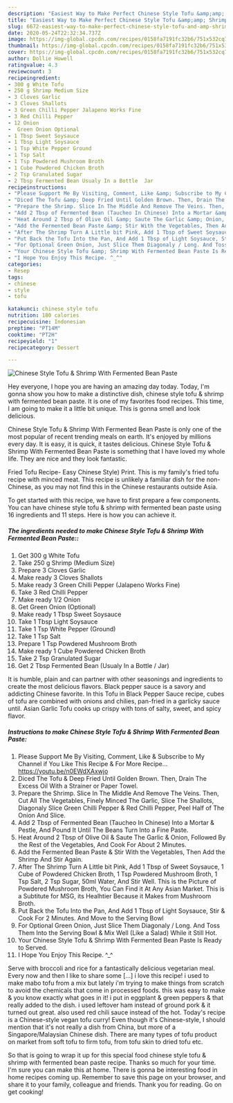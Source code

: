 ```yaml
---
description: "Easiest Way to Make Perfect Chinese Style Tofu &amp;amp; Shrimp With Fermented Bean Paste"
title: "Easiest Way to Make Perfect Chinese Style Tofu &amp;amp; Shrimp With Fermented Bean Paste"
slug: 6672-easiest-way-to-make-perfect-chinese-style-tofu-and-amp-shrimp-with-fermented-bean-paste
date: 2020-05-24T22:32:34.737Z
image: https://img-global.cpcdn.com/recipes/0158fa7191fc32b6/751x532cq70/chinese-style-tofu-shrimp-with-fermented-bean-paste-recipe-main-photo.jpg
thumbnail: https://img-global.cpcdn.com/recipes/0158fa7191fc32b6/751x532cq70/chinese-style-tofu-shrimp-with-fermented-bean-paste-recipe-main-photo.jpg
cover: https://img-global.cpcdn.com/recipes/0158fa7191fc32b6/751x532cq70/chinese-style-tofu-shrimp-with-fermented-bean-paste-recipe-main-photo.jpg
author: Dollie Howell
ratingvalue: 4.3
reviewcount: 3
recipeingredient:
- 300 g White Tofu
- 250 g Shrimp Medium Size
- 3 Cloves Garlic
- 3 Cloves Shallots
- 3 Green Chilli Pepper Jalapeno Works Fine
- 3 Red Chilli Pepper
- 12 Onion
-  Green Onion Optional
- 1 Tbsp Sweet Soysauce
- 1 Tbsp Light Soysauce
- 1 Tsp White Pepper Ground
- 1 Tsp Salt
- 1 Tsp Powdered Mushroom Broth
- 1 Cube Powdered Chicken Broth
- 2 Tsp Granulated Sugar
- 2 Tbsp Fermented Bean Usualy In a Bottle  Jar
recipeinstructions:
- "Please Support Me By Visiting, Comment, Like &amp; Subscribe to My Channel if You Like This Recipe &amp; For More Recipe... https://youtu.be/n0EWdXAxwjo"
- "Diced The Tofu &amp; Deep Fried Until Golden Brown. Then, Drain The Excess Oil With a Strainer or Paper Towel."
- "Prepare the Shrimp. Slice In The Middle And Remove The Veins. Then, Cut All The Vegetables, Finely Minced The Garlic, Slice The Shallots, Diagonaly Slice Green Chilli Pepper &amp; Red Chilli Pepper, Peel Half of The Onion And Slice."
- "Add 2 Tbsp of Fermented Bean (Taucheo In Chinese) Into a Mortar &amp; Pestle, And Pound It Until The Beans Turn Into a Fine Paste."
- "Heat Around 2 Tbsp of Olive Oil &amp; Saute The Garlic &amp; Onion, Followed By the Rest of the Vegetables, And Cook For About 2 Minutes."
- "Add the Fermented Bean Paste &amp; Stir With the Vegetables, Then Add the Shrimp And Stir Again."
- "After The Shrimp Turn A Little bit Pink, Add 1 Tbsp of Sweet Soysauce, 1 Cube of Powdered Chicken Broth, 1 Tsp Powdered Mushroom Broth, 1 Tsp Salt, 2 Tsp Sugar, 50ml Water, And Stir Well. This is the Picture of Powdered Mushroom Broth, You Can Find it At Any Asian Market. This is a Subtitute for MSG, its Healhtier Because it Makes from Mushroom Broth."
- "Put Back the Tofu Into the Pan, And Add 1 Tbsp of Light Soysauce, Stir &amp; Cook For 2 Minutes. And Move to the Serving Bowl"
- "For Optional Green Onion, Just Slice Them Diagonaly / Long. And Toss Them Into the Serving Bowl &amp; Mix Well (Like a Salad) While it Still Hot."
- "Your Chinese Style Tofu &amp; Shrimp With Fermented Bean Paste Is Ready to Served."
- "I Hope You Enjoy This Recipe. ^_^"
categories:
- Resep
tags:
- chinese
- style
- tofu

katakunci: chinese style tofu
nutrition: 180 calories
recipecuisine: Indonesian
preptime: "PT14M"
cooktime: "PT2H"
recipeyield: "1"
recipecategory: Dessert

---
```



![Chinese Style Tofu &amp; Shrimp With Fermented Bean Paste](https://img-global.cpcdn.com/recipes/0158fa7191fc32b6/751x532cq70/chinese-style-tofu-shrimp-with-fermented-bean-paste-recipe-main-photo.jpg)

Hey everyone, I hope you are having an amazing day today. Today, I'm gonna show you how to make a distinctive dish, chinese style tofu &amp; shrimp with fermented bean paste. It is one of my favorites food recipes. This time, I am going to make it a little bit unique. This is gonna smell and look delicious.

Chinese Style Tofu &amp; Shrimp With Fermented Bean Paste is only one of the most popular of recent trending meals on earth. It's enjoyed by millions every day. It is easy, it is quick, it tastes delicious. Chinese Style Tofu &amp; Shrimp With Fermented Bean Paste is something that I have loved my whole life. They are nice and they look fantastic.

Fried Tofu Recipe- Easy Chinese Style) Print. This is my family&#39;s fried tofu recipe with minced meat. This recipe is unlikely a familiar dish for the non-Chinese, as you may not find this in the Chinese restaurants outside Asia.


To get started with this recipe, we have to first prepare a few components. You can have chinese style tofu &amp; shrimp with fermented bean paste using 16 ingredients and 11 steps. Here is how you can achieve it.

##### The ingredients needed to make Chinese Style Tofu &amp; Shrimp With Fermented Bean Paste::

1. Get 300 g White Tofu
1. Take 250 g Shrimp (Medium Size)
1. Prepare 3 Cloves Garlic
1. Make ready 3 Cloves Shallots
1. Make ready 3 Green Chilli Pepper (Jalapeno Works Fine)
1. Take 3 Red Chilli Pepper
1. Make ready 1/2 Onion
1. Get  Green Onion (Optional)
1. Make ready 1 Tbsp Sweet Soysauce
1. Take 1 Tbsp Light Soysauce
1. Take 1 Tsp White Pepper (Ground)
1. Take 1 Tsp Salt
1. Prepare 1 Tsp Powdered Mushroom Broth
1. Make ready 1 Cube Powdered Chicken Broth
1. Take 2 Tsp Granulated Sugar
1. Get 2 Tbsp Fermented Bean (Usualy In a Bottle / Jar)


It is humble, plain and can partner with other seasonings and ingredients to create the most delicious flavors. Black pepper sauce is a savory and addicting Chinese favorite. In this Tofu in Black Pepper Sauce recipe, cubes of tofu are combined with onions and chilies, pan-fried in a garlicky sauce until. Asian Garlic Tofu cooks up crispy with tons of salty, sweet, and spicy flavor. 

##### Instructions to make Chinese Style Tofu &amp; Shrimp With Fermented Bean Paste:

1. Please Support Me By Visiting, Comment, Like &amp; Subscribe to My Channel if You Like This Recipe &amp; For More Recipe... https://youtu.be/n0EWdXAxwjo
1. Diced The Tofu &amp; Deep Fried Until Golden Brown. Then, Drain The Excess Oil With a Strainer or Paper Towel.
1. Prepare the Shrimp. Slice In The Middle And Remove The Veins. Then, Cut All The Vegetables, Finely Minced The Garlic, Slice The Shallots, Diagonaly Slice Green Chilli Pepper &amp; Red Chilli Pepper, Peel Half of The Onion And Slice.
1. Add 2 Tbsp of Fermented Bean (Taucheo In Chinese) Into a Mortar &amp; Pestle, And Pound It Until The Beans Turn Into a Fine Paste.
1. Heat Around 2 Tbsp of Olive Oil &amp; Saute The Garlic &amp; Onion, Followed By the Rest of the Vegetables, And Cook For About 2 Minutes.
1. Add the Fermented Bean Paste &amp; Stir With the Vegetables, Then Add the Shrimp And Stir Again.
1. After The Shrimp Turn A Little bit Pink, Add 1 Tbsp of Sweet Soysauce, 1 Cube of Powdered Chicken Broth, 1 Tsp Powdered Mushroom Broth, 1 Tsp Salt, 2 Tsp Sugar, 50ml Water, And Stir Well. This is the Picture of Powdered Mushroom Broth, You Can Find it At Any Asian Market. This is a Subtitute for MSG, its Healhtier Because it Makes from Mushroom Broth.
1. Put Back the Tofu Into the Pan, And Add 1 Tbsp of Light Soysauce, Stir &amp; Cook For 2 Minutes. And Move to the Serving Bowl
1. For Optional Green Onion, Just Slice Them Diagonaly / Long. And Toss Them Into the Serving Bowl &amp; Mix Well (Like a Salad) While it Still Hot.
1. Your Chinese Style Tofu &amp; Shrimp With Fermented Bean Paste Is Ready to Served.
1. I Hope You Enjoy This Recipe. ^_^


Serve with broccoli and rice for a fantastically delicious vegetarian meal. Every now and then I like to share some […] i love this recipe! i used to make mabo tofu from a mix but lately i&#39;m trying to make things from scratch to avoid the chemicals that come in processed foods. this was easy to make &amp; you know exactly what goes in it! i put in eggplant &amp; green peppers &amp; that really added to the dish. i used leftover ham instead of ground pork &amp; it turned out great. also used red chili sauce instead of the hot. Today&#39;s recipe is a Chinese-style vegan tofu curry! Even though it&#39;s Chinese-style, I should mention that it&#39;s not really a dish from China, but more of a Singapore/Malaysian Chinese dish. There are many types of tofu product on market from soft tofu to firm tofu, from tofu skin to dried tofu etc. 

So that is going to wrap it up for this special food chinese style tofu &amp; shrimp with fermented bean paste recipe. Thanks so much for your time. I'm sure you can make this at home. There is gonna be interesting food in home recipes coming up. Remember to save this page on your browser, and share it to your family, colleague and friends. Thank you for reading. Go on get cooking!
